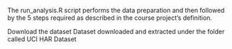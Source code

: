 The run_analysis.R script performs the data preparation and then followed by the 5 steps required as described in the course project’s definition.

Download the dataset
Dataset downloaded and extracted under the folder called UCI HAR Dataset
